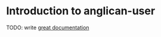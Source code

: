 # Introduction to anglican-user

TODO: write [great documentation](http://jacobian.org/writing/what-to-write/)
